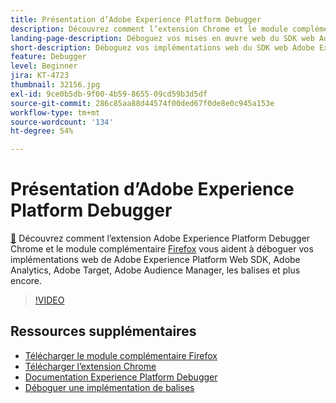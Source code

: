 ```yaml
---
title: Présentation d’Adobe Experience Platform Debugger
description: Découvrez comment l’extension Chrome et le module complémentaire Adobe Experience Platform Debugger vous permettent de déboguer vos implémentations web de SDK Web Adobe Experience Platform, Adobe Analytics, Adobe Target, Adobe Audience Manager, les balises et plus encore.
landing-page-description: Déboguez vos mises en œuvre web du SDK web Adobe Experience Platform et des applications Experience Cloud.
short-description: Déboguez vos implémentations web du SDK web Adobe Experience Platform et des applications Experience Cloud.
feature: Debugger
level: Beginner
jira: KT-4723
thumbnail: 32156.jpg
exl-id: 9ce0b5db-9f00-4b59-8655-09cd59b3d5df
source-git-commit: 286c85aa88d44574f00ded67f0de8e0c945a153e
workflow-type: tm+mt
source-wordcount: '134'
ht-degree: 54%

---
```


# Présentation d’Adobe Experience Platform Debugger

[&#128279;](https://chrome.google.com/webstore/detail/adobe-experience-platform/bfnnokhpnncpkdmbokanobigaccjkpob) Découvrez comment l’extension Adobe Experience Platform Debugger Chrome et le module complémentaire [Firefox](https://addons.mozilla.org/fr/firefox/addon/adobe-experience-platform-dbg/) vous aident à déboguer vos implémentations web de Adobe Experience Platform Web SDK, Adobe Analytics, Adobe Target, Adobe Audience Manager, les balises et plus encore.

>[!VIDEO](https://video.tv.adobe.com/v/32156?learn=on&enablevpops)

## Ressources supplémentaires

* [Télécharger le module complémentaire Firefox](https://addons.mozilla.org/fr/firefox/addon/adobe-experience-platform-dbg/)
* [Télécharger l’extension Chrome](https://chrome.google.com/webstore/detail/adobe-experience-platform/bfnnokhpnncpkdmbokanobigaccjkpob)
* [Documentation Experience Platform Debugger](https://experienceleague.adobe.com/docs/debugger/using-v2/experience-cloud-debugger.html?lang=fr)
* [Déboguer une implémentation de balises](https://experienceleague.adobe.com/docs/experience-manager-learn/sites/integrations/experience-platform-launch/debug-launch-implementation.html?lang=fr)
